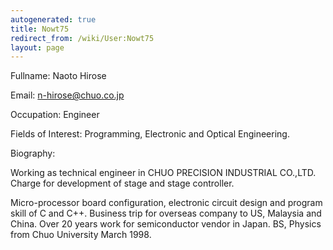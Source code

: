```yaml
---
autogenerated: true
title: Nowt75
redirect_from: /wiki/User:Nowt75
layout: page
---
```


Fullname: Naoto Hirose

Email: n-hirose@chuo.co.jp

Occupation: Engineer

Fields of Interest: Programming, Electronic and Optical Engineering.

Biography:

Working as technical engineer in CHUO PRECISION INDUSTRIAL CO.,LTD.
Charge for development of stage and stage controller.

Micro-processor board configuration, electronic circuit design and
program skill of C and C++. Business trip for overseas company to US,
Malaysia and China. Over 20 years work for semiconductor vendor in
Japan. BS, Physics from Chuo University March 1998.
